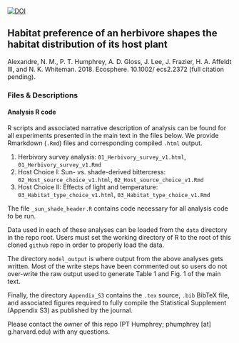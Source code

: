 [![DOI](https://zenodo.org/badge/131555134.svg)](https://zenodo.org/badge/latestdoi/131555134)

## Habitat preference of an herbivore shapes the habitat distribution of its host plant
Alexandre, N. M., P. T. Humphrey, A. D. Gloss, J. Lee, J. Frazier, H. A. Affeldt III, and N. K. Whiteman. 2018.  Ecosphere. 10.1002/ ecs2.2372 (full citation pending).

### Files & Descriptions

#### Analysis R code

R scripts and associated narrative description of analysis can be found for all experiments presented in the main text in the files below. We provide Rmarkdown (`.Rmd`) files and corresponding compiled `.html` output.


1. Herbivory survey analysis: `01_Herbivory_survey_v1.html`, `01_Herbivory_survey_v1.Rmd`
2. Host Choice I: Sun- vs. shade-derived bittercress: `02_Host_source_choice_v1.html`, `02_Host_source_choice_v1.Rmd`
3. Host Choice II: Effects of light and temperature: `03_Habitat_type_choice_v1.html`, `03_Habitat_type_choice_v1.Rmd`

The file `_sun_shade_header.R` contains code necessary for all analysis code to be run. 

Data used in each of these analyses can be loaded from the `data` directory in the repo root. Users must set the working directory of R to the root of this cloned `github` repo in order to properly load the data.

The directory `model_output` is where output from the above analyses gets written. Most of the write steps have been commented out so users do not over-write the raw output used to generate Table 1 and Fig. 1 of the main text.

Finally, the directory `Appendix_S3` contains the `.tex` source, `.bib` BibTeX file, and associated figures required to fully compile the Statistical Supplement (Appendix S3) as published by the journal.

Please contact the owner of this repo (PT Humphrey; phumphrey [at] g.harvard.edu) with any questions.
